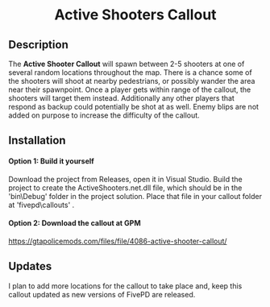 # <p align='center'>Active Shooters Callout</p>
## Description
The <strong>Active Shooter Callout</strong> will spawn between 2-5 shooters at one of several random locations throughout the map. There is a chance some of the shooters will shoot at nearby pedestrians, or possibly wander the area near their spawnpoint. Once a player gets within range of the callout, the shooters will target them instead. Additionally any other players that respond as backup could potentially be shot at as well. Enemy blips are not added on purpose to increase the difficulty of the callout.

## Installation
#### Option 1: Build it yourself
Download the project from Releases, open it in Visual Studio. Build the project to create the ActiveShooters.net.dll file, which should be in the 'bin\Debug' folder in the project solution. Place that file in your callout folder at 'fivepd\callouts' .
#### Option 2: Download the callout at GPM
https://gtapolicemods.com/files/file/4086-active-shooter-callout/

## Updates
I plan to add more locations for the callout to take place and, keep this callout updated as new versions of FivePD are released.
